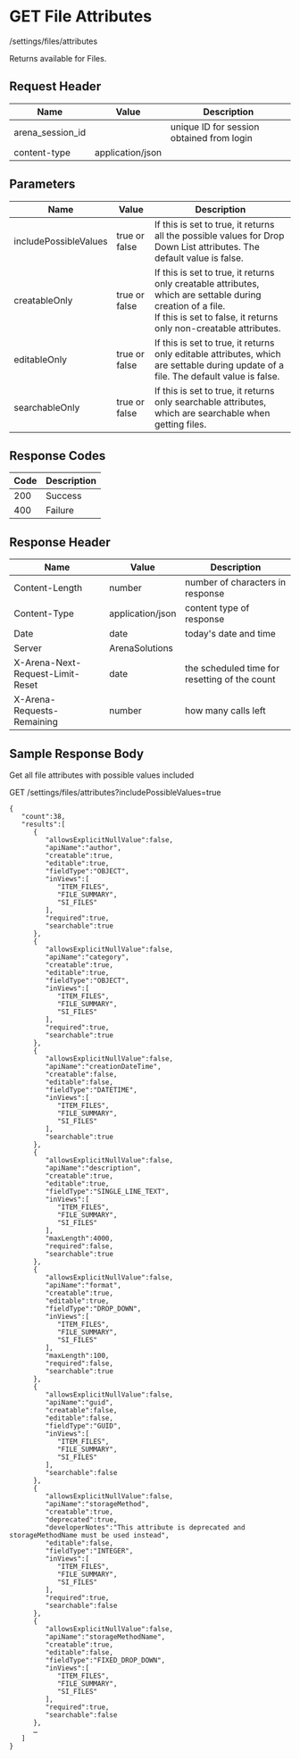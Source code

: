 # GET File Attributes


/settings/files/attributes

Returns   available for Files. 

## Request Header

| Name<br> | Value<br> | Description<br> |
|  --- |  --- |  --- | 
| arena_session_id<br> |   | unique ID for session obtained from login<br> |
| content\-type<br> | application/json<br> |   |

## Parameters

| Name<br> | Value<br> | Description<br> |
|  --- |  --- |  --- | 
| includePossibleValues<br> | true or false<br> | If this is set to true, it returns all the possible values for Drop Down List attributes. The default value is false.<br> |
| creatableOnly<br> | true or false<br> | If this is set to true, it returns only creatable attributes, which are settable during creation of a file.<br>If this is set to false, it returns only non\-creatable attributes.<br> |
| editableOnly<br> | true or false<br> | If this is set to true, it returns only editable attributes, which are settable during update of a file. The default value is false.<br> |
| searchableOnly<br> | true or false<br> | If this is set to true, it returns only searchable attributes, which are searchable when getting files.<br> |

## Response Codes

| Code<br> | Description<br> |
|  --- |  --- | 
| 200<br> | Success<br> |
| 400<br> | Failure<br> |

## Response Header

| Name<br> | Value<br> | Description<br> |
|  --- |  --- |  --- | 
| Content\-Length<br> | number<br> | number of characters in response<br> |
| Content\-Type<br> | application/json<br> | content type of response<br> |
| Date<br> | date<br> | today's date and time<br> |
| Server<br> | ArenaSolutions<br> |   |
| X\-Arena\-Next\-Request\-Limit\-Reset<br> | date<br> | the scheduled time for resetting of the count<br> |
| X\-Arena\-Requests\-Remaining<br> | number<br> | how many calls left<br> |

## Sample Response Body
Get all file attributes with possible values included



GET /settings/files/attributes?includePossibleValues=true

```
{  
   "count":38,
   "results":[  
      {  
         "allowsExplicitNullValue":false,
         "apiName":"author",
         "creatable":true,
         "editable":true,
         "fieldType":"OBJECT",
         "inViews":[  
            "ITEM_FILES",
            "FILE_SUMMARY",
            "SI_FILES"
         ],
         "required":true,
         "searchable":true
      },
      {  
         "allowsExplicitNullValue":false,
         "apiName":"category",
         "creatable":true,
         "editable":true,
         "fieldType":"OBJECT",
         "inViews":[  
            "ITEM_FILES",
            "FILE_SUMMARY",
            "SI_FILES"
         ],
         "required":true,
         "searchable":true
      },
      {  
         "allowsExplicitNullValue":false,
         "apiName":"creationDateTime",
         "creatable":false,
         "editable":false,
         "fieldType":"DATETIME",
         "inViews":[  
            "ITEM_FILES",
            "FILE_SUMMARY",
            "SI_FILES"
         ],
         "searchable":true
      },
      {  
         "allowsExplicitNullValue":false,
         "apiName":"description",
         "creatable":true,
         "editable":true,
         "fieldType":"SINGLE_LINE_TEXT",
         "inViews":[  
            "ITEM_FILES",
            "FILE_SUMMARY",
            "SI_FILES"
         ],
         "maxLength":4000,
         "required":false,
         "searchable":true
      },
      {  
         "allowsExplicitNullValue":false,
         "apiName":"format",
         "creatable":true,
         "editable":true,
         "fieldType":"DROP_DOWN",
         "inViews":[  
            "ITEM_FILES",
            "FILE_SUMMARY",
            "SI_FILES"
         ],
         "maxLength":100,
         "required":false,
         "searchable":true
      },
      {  
         "allowsExplicitNullValue":false,
         "apiName":"guid",
         "creatable":false,
         "editable":false,
         "fieldType":"GUID",
         "inViews":[  
            "ITEM_FILES",
            "FILE_SUMMARY",
            "SI_FILES"
         ],
         "searchable":false
      },
      {  
         "allowsExplicitNullValue":false,
         "apiName":"storageMethod",
         "creatable":true,
         "deprecated":true,
         "developerNotes":"This attribute is deprecated and storageMethodName must be used instead",
         "editable":false,
         "fieldType":"INTEGER",
         "inViews":[  
            "ITEM_FILES",
            "FILE_SUMMARY",
            "SI_FILES"
         ],
         "required":true,
         "searchable":false
      },
      {  
         "allowsExplicitNullValue":false,
         "apiName":"storageMethodName",
         "creatable":true,
         "editable":false,
         "fieldType":"FIXED_DROP_DOWN",
         "inViews":[  
            "ITEM_FILES",
            "FILE_SUMMARY",
            "SI_FILES"
         ],
         "required":true,
         "searchable":false
      },
      …
   ]
}
```
